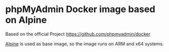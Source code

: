 # phpMyAdmin Docker image based on Alpine
Based on the official Project
https://github.com/phpmyadmin/docker

[Alpine](https://hub.docker.com/_/alpine/) is used as base image, so the image runs on ARM and x64 systems.

